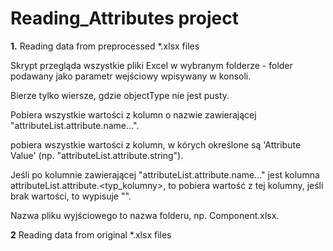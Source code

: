 # Reading_Attributes project #

**1.**
Reading data from preprocessed *.xlsx files

Skrypt przegląda wszystkie pliki Excel w wybranym folderze - folder podawany jako parametr wejściowy wpisywany w konsoli.

Bierze tylko wiersze, gdzie objectType nie jest pusty.

Pobiera wszystkie wartości z kolumn o nazwie zawierającej "attributeList.attribute.name...".

pobiera wszystkie wartości z kolumn, w kórych określone są 'Attribute Value' (np. "attributeList.attribute.string").

Jeśli po kolumnie zawierającej "attributeList.attribute.name..." jest kolumna attributeList.attribute.<typ_kolumny>, to pobiera wartość z tej kolumny, jeśli brak wartości, to wypisuje "".

Nazwa pliku wyjściowego to nazwa folderu, np. Component.xlsx.

**2**
Reading data from original *.xlsx files
